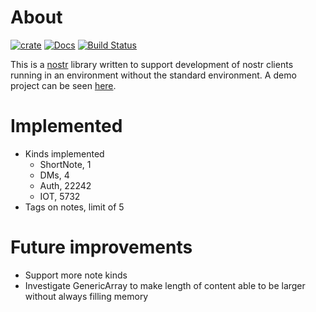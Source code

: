 # About

[![crate][crate-image]][crate-link]
[![Docs][docs-image]][docs-link]
[![Build Status][build-image]][build-link]

This is a [nostr](https://github.com/nostr-protocol/nips) library written to support development of nostr clients running in an environment without the standard environment.
A demo project can be seen [here](https://github.com/isaac-asdf/esp32-nostr-client).

# Implemented

- Kinds implemented
  - ShortNote, 1
  - DMs, 4
  - Auth, 22242
  - IOT, 5732
- Tags on notes, limit of 5

# Future improvements

- Support more note kinds
- Investigate GenericArray to make length of content able to be larger without always filling memory

[//]: # "badges"
[crate-image]: https://buildstats.info/crate/nostr-nostd
[crate-link]: https://crates.io/crates/nostr-nostd
[docs-image]: https://docs.rs/nostr-nostd/badge.svg
[docs-link]: https://docs.rs/nostr-nostd/
[build-image]: https://github.com/isaac-asdf/nostr-nostd/actions/workflows/nostr-nostd.yml/badge.svg
[build-link]: https://github.com/isaac-asdf/nostr-nostd/actions/workflows/nostr-nostd.yml
